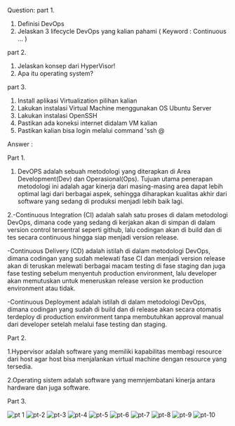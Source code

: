 
Question:
part 1.
1. Definisi DevOps
2. Jelaskan 3 lifecycle DevOps yang kalian pahami ( Keyword : Continuous ... )

part 2.
1. Jelaskan konsep dari HyperVisor!
2. Apa itu operating system?

part 3.
1. Install aplikasi Virtualization pilihan kalian
2. Lakukan instalasi Virtual Machine menggunakan OS Ubuntu Server
3. Lakukan instalasi OpenSSH
4. Pastikan ada koneksi internet didalam VM kalian
5. Pastikan kalian bisa login melalui command 'ssh <username>@<address>

Answer :

Part 1.

1. DevOPS adalah sebuah metodologi yang diterapkan di Area Development(Dev) dan Operasional(Ops). 
Tujuan utama penerapan metodologi ini adalah agar kinerja dari masing-masing area dapat lebih optimal lagi dari berbagai aspek,
sehingga diharapkan kualitas akhir dari software yang sedang di produksi menjadi lebih baik lagi.

2.-Continuous Integration (CI)
    adalah salah satu proses di dalam metodologi DevOps, dimana code yang sedang di kerjakan akan di simpan di dalam version control tersentral 
    seperti github, lalu codingan akan di build dan di tes secara continuous hingga siap menjadi version release.
    
  -Continuous Delivery (CD)
    adalah istilah di dalam metodologi DevOps, dimana codingan yang sudah melewati fase CI dan menjadi version release akan di teruskan
    melewati berbagai macam testing di fase staging dan juga fase testing sebelum menyentuh production environment, lalu developer akan memutuskan
    untuk meneruskan release version ke production environment atau tidak.
    
  -Continuous Deployment
    adalah istilah di dalam metodologi DevOps, dimana codingan yang sudah di build dan di release akan secara otomatis terdeploy 
    di production environment tanpa membutuhkan approval manual dari developer setelah melalui fase testing dan staging.
    
 Part 2.
 
 1.Hypervisor adalah software yang memiliki kapabilitas membagi resource dari host agar host bisa menjalankan virtual machine dengan resource yang tersedia.
 
 2.Operating sistem adalah software yang memnjembatani kinerja antara hardware dan juga software.
 
 Part 3.
 
 ![pt 1](https://user-images.githubusercontent.com/91004163/224656704-33a414f5-d58f-46e6-86bc-fefba003fbf0.png)
![pt-2](https://user-images.githubusercontent.com/91004163/224656709-14c6e2e0-d5c9-4d2d-95ab-06d22846eca2.png)
![pt-3](https://user-images.githubusercontent.com/91004163/224656712-3e083819-5dde-4f93-8166-5d589162ce54.png)
![pt-4](https://user-images.githubusercontent.com/91004163/224656724-5218473f-5f6f-45c3-9867-33503c73eb5c.png)
![pt-5](https://user-images.githubusercontent.com/91004163/224656731-a221ef5f-db4c-4010-9c24-ba4cc2dc9f7a.png)
![pt-6](https://user-images.githubusercontent.com/91004163/224656735-26a6fb9e-a181-43d6-9df4-961d6c0bbe51.png)
![pt-7](https://user-images.githubusercontent.com/91004163/224656737-ad11bf09-25ea-4b6e-88be-8c5c558541bf.png)
![pt-8](https://user-images.githubusercontent.com/91004163/224656739-69c6238b-e871-4d2b-9426-80617d51b4a4.png)
![pt-9](https://user-images.githubusercontent.com/91004163/224656742-12109584-4410-4248-8e93-ebb5f9f184cc.png)
![pt-10](https://user-images.githubusercontent.com/91004163/224656747-414e41a9-66d0-4fa7-b84a-8d58197d2cba.png)

  
